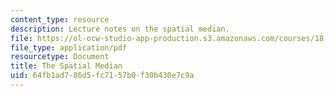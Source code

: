 ```yaml
---
content_type: resource
description: Lecture notes on the spatial median.
file: https://ol-ocw-studio-app-production.s3.amazonaws.com/courses/18-465-topics-in-statistics-nonparametrics-and-robustness-spring-2005/64fb1ad786d5fc7157b0f30b430e7c9a_spatialmedian.pdf
file_type: application/pdf
resourcetype: Document
title: The Spatial Median
uid: 64fb1ad7-86d5-fc71-57b0-f30b430e7c9a
---
```

